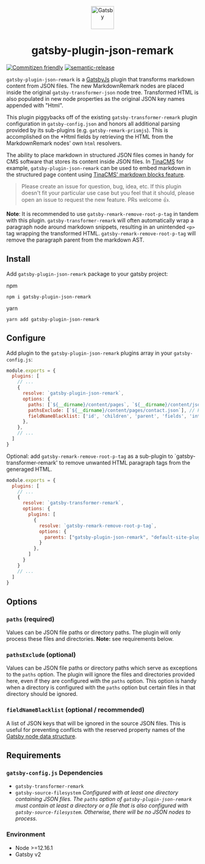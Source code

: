 <p align="center">
  <a href="https://www.gatsbyjs.org">
    <img alt="Gatsby" src="https://www.gatsbyjs.org/monogram.svg" width="60" />
  </a>
</p>
<h1 align="center">
  gatsby-plugin-json-remark
</h1>

[![Commitizen friendly](https://img.shields.io/badge/commitizen-friendly-brightgreen.svg)](http://commitizen.github.io/cz-cli/)
[![semantic-release](https://img.shields.io/badge/%20%20%F0%9F%93%A6%F0%9F%9A%80-semantic--release-e10079.svg)](https://github.com/semantic-release/semantic-release)

`gatsby-plugin-json-remark` is a [GatsbyJs](https://www.gatsbyjs.org) plugin that transforms markdown content from JSON files. The new MarkdownRemark nodes are placed inside the original `gatsby-transformer-json` node tree. Transformed HTML is also populated in new node properties as the original JSON key names appended with "Html".

This plugin piggybacks off of the existing `gatsby-transformer-remark` plugin configuration in `gatsby-config.json` and honors all additional parsing provided by its sub-plugins (e.g. `gatsby-remark-prismjs`). This is accomplished on the *Html fields by retrieving the HTML from the MarkdownRemark nodes' own `html` resolvers.

The ability to place markdown in structured JSON files comes in handy for CMS software that stores its content inside JSON files. In [TinaCMS](https://tinacms.org/) for example, `gatsby-plugin-json-remark` can be used to embed markdown in the structured page content using [TinaCMS' markdown blocks feature](https://tinacms.org/docs/fields/blocks).

> Please create an issue for question, bug, idea, etc. If this plugin doesn't fit your particular use case but you feel that it should, please open an issue to request the new feature. PRs welcome 👍.

**Note**: It is recommended to use `gatsby-remark-remove-root-p-tag` in tandem with this plugin. `gatsby-transformer-remark` will often automatically wrap a paragraph node around markdown snippets, resulting in an unintended `<p>` tag wrapping the transformed HTML. `gatsby-remark-remove-root-p-tag` will remove the paragraph parent from the markdown AST. 

## Install

Add `gatsby-plugin-json-remark` package to your gatsby project:

npm

```shell
npm i gatsby-plugin-json-remark
```

yarn

```shell
yarn add gatsby-plugin-json-remark
```

## Configure

Add plugin to the `gatsby-plugin-json-remark` plugins array in your `gatsby-config.js`:

```javascript
module.exports = {
  plugins: [
    // ...
    {
      resolve: `gatsby-plugin-json-remark`,
      options: {
        paths: [`${__dirname}/content/pages`, `${__dirname}/content/json-markdown`], // Process all JSON files in these directories.
        pathsExclude: [`${__dirname}/content/pages/contact.json`], // Process all files in the directories above, except `pages/contact.json`.
        fieldNameBlacklist: ['id', 'children', 'parent', 'fields', 'internal', 'path', 'template'],
      },
    },
    // ...
  ]
}
```

Optional: add `gatsby-remark-remove-root-p-tag` as a sub-plugin to `gatsby-transformer-remark' to remove unwanted HTML paragraph tags from the generaged HTML.

```javascript
module.exports = {
  plugins: [
    // ...
    {
      resolve: `gatsby-transformer-remark`,
      options: {
        plugins: [
          {
            resolve: `gatsby-remark-remove-root-p-tag`,
            options: {
              parents: ["gatsby-plugin-json-remark", "default-site-plugin"] // Required: will process only the MarkdownRemark nodes created by these plugins
            }
          },
        ]
      }
    }
    // ...
  ]
}
```

## Options

### `paths` (required)
Values can be JSON file paths or directory paths. The plugin will only process these files and directories. **Note:** see requirements below.

### `pathsExclude` (optional)
Values can be JSON file paths or directory paths which serve as exceptions to the `paths` option. The plugin will ignore the files and directories provided here, even if they are configured with the `paths` option. This option is handy when a directory is configured with the `paths` option but certain files in that directory should be ignored.

### `fieldNameBlacklist` (optional / recommended)
A list of JSON keys that will be ignored in the source JSON files. This is useful for preventing conflicts with the reserved property names of the [Gatsby node data structure](https://www.gatsbyjs.org/docs/node-interface/).

## Requirements

### `gatsby-config.js` Dependencies

+ `gatsby-transformer-remark` 
+ `gatsby-source-filesystem` *Configured with at least one directory containing JSON files. The `paths` option of `gatsby-plugin-json-remark` must contain at least a directory or a file that is also configured with `gatsby-source-filesystem`. Otherwise, there will be no JSON nodes to process.*

### Environment
+ Node >=12.16.1
+ Gatsby v2